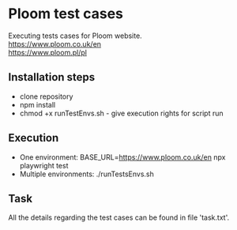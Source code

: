 # Ploom test cases 
Executing tests cases for Ploom website.<br>
https://www.ploom.co.uk/en <br>
https://www.ploom.pl/pl

## Installation steps  
- clone repository 
- npm install
- chmod +x runTestEnvs.sh - give execution rights for script run

## Execution 
- One environment: BASE_URL=https://www.ploom.co.uk/en npx playwright test
- Multiple environments: ./runTestsEnvs.sh

## Task 
All the details regarding the test cases can be found in file 'task.txt'.